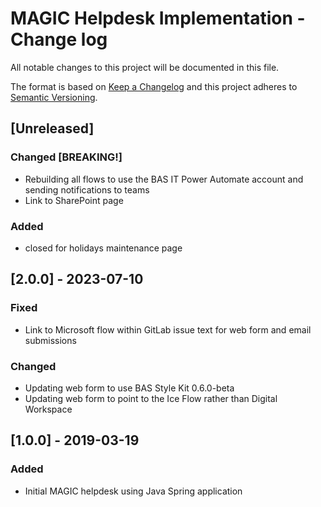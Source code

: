 # MAGIC Helpdesk Implementation - Change log

All notable changes to this project will be documented in this file.

The format is based on [Keep a Changelog](http://keepachangelog.com/en/1.0.0/)
and this project adheres to [Semantic Versioning](http://semver.org/spec/v2.0.0.html).

## [Unreleased]

### Changed [BREAKING!]

* Rebuilding all flows to use the BAS IT Power Automate account and sending notifications to teams
* Link to SharePoint page

### Added

* closed for holidays maintenance page

## [2.0.0] - 2023-07-10

### Fixed

* Link to Microsoft flow within GitLab issue text for web form and email submissions

### Changed

* Updating web form to use BAS Style Kit 0.6.0-beta
* Updating web form to point to the Ice Flow rather than Digital Workspace

## [1.0.0] - 2019-03-19

### Added

* Initial MAGIC helpdesk using Java Spring application
